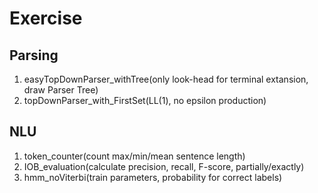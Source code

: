 # Exercise

## Parsing
1. easyTopDownParser_withTree(only look-head for terminal extansion, draw Parser Tree)
2. topDownParser_with_FirstSet(LL(1), no epsilon production)

## NLU
1. token_counter(count max/min/mean sentence length)
2. IOB_evaluation(calculate precision, recall, F-score, partially/exactly)
3. hmm_noViterbi(train parameters, probability for correct labels)
